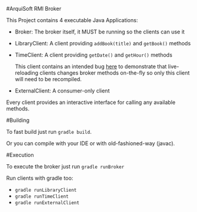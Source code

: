 #ArquiSoft RMI Broker

This Project contains 4 executable Java Applications:

- Broker: The broker itself, it MUST be running so the clients can use it
- LibraryClient: A client providing `addBook(title)` and `getBook()` methods
- TimeClient: A client providing `getDate()` and `getHour()` methods

    This client contains an intended bug [here](https://github.com/RecuencoJones/RmiBroker/blob/master/src/main/java/es/unizar/as/rmi/broker/clients/time/methods/TimeImpl.java#L21) to demonstrate that live-reloading clients changes broker methods on-the-fly
    so only this client will need to be recompiled.

- ExternalClient: A consumer-only client

Every client provides an interactive interface for calling any available methods.

#Building

To fast build just run `gradle build`.

Or you can compile with your IDE or with old-fashioned-way (javac).

#Execution

To execute the broker just run `gradle runBroker`

Run clients with gradle too:

- `gradle runLibraryClient`
- `gradle runTimeClient`
- `gradle runExternalClient`

